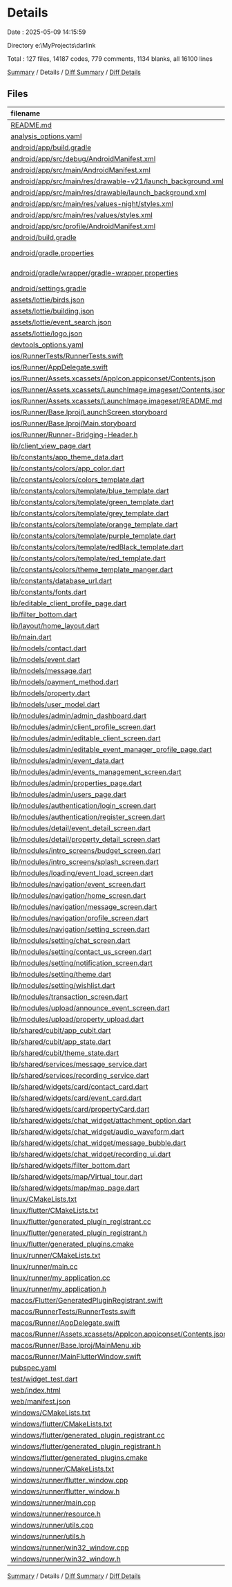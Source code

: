 # Details

Date : 2025-05-09 14:15:59

Directory e:\\MyProjects\\darlink

Total : 127 files,  14187 codes, 779 comments, 1134 blanks, all 16100 lines

[Summary](results.md) / Details / [Diff Summary](diff.md) / [Diff Details](diff-details.md)

## Files
| filename | language | code | comment | blank | total |
| :--- | :--- | ---: | ---: | ---: | ---: |
| [README.md](/README.md) | Markdown | 47 | 0 | 27 | 74 |
| [analysis\_options.yaml](/analysis_options.yaml) | YAML | 9 | 22 | 3 | 34 |
| [android/app/build.gradle](/android/app/build.gradle) | Gradle | 36 | 6 | 8 | 50 |
| [android/app/src/debug/AndroidManifest.xml](/android/app/src/debug/AndroidManifest.xml) | XML | 3 | 4 | 1 | 8 |
| [android/app/src/main/AndroidManifest.xml](/android/app/src/main/AndroidManifest.xml) | XML | 36 | 11 | 1 | 48 |
| [android/app/src/main/res/drawable-v21/launch\_background.xml](/android/app/src/main/res/drawable-v21/launch_background.xml) | XML | 4 | 7 | 2 | 13 |
| [android/app/src/main/res/drawable/launch\_background.xml](/android/app/src/main/res/drawable/launch_background.xml) | XML | 4 | 7 | 2 | 13 |
| [android/app/src/main/res/values-night/styles.xml](/android/app/src/main/res/values-night/styles.xml) | XML | 9 | 9 | 1 | 19 |
| [android/app/src/main/res/values/styles.xml](/android/app/src/main/res/values/styles.xml) | XML | 9 | 9 | 1 | 19 |
| [android/app/src/profile/AndroidManifest.xml](/android/app/src/profile/AndroidManifest.xml) | XML | 3 | 4 | 1 | 8 |
| [android/build.gradle](/android/build.gradle) | Gradle | 16 | 0 | 3 | 19 |
| [android/gradle.properties](/android/gradle.properties) | Java Properties | 3 | 0 | 0 | 3 |
| [android/gradle/wrapper/gradle-wrapper.properties](/android/gradle/wrapper/gradle-wrapper.properties) | Java Properties | 5 | 0 | 1 | 6 |
| [android/settings.gradle](/android/settings.gradle) | Gradle | 21 | 0 | 5 | 26 |
| [assets/lottie/birds.json](/assets/lottie/birds.json) | JSON | 1 | 0 | 0 | 1 |
| [assets/lottie/building.json](/assets/lottie/building.json) | JSON | 1 | 0 | 0 | 1 |
| [assets/lottie/event\_search.json](/assets/lottie/event_search.json) | JSON | 1 | 0 | 0 | 1 |
| [assets/lottie/logo.json](/assets/lottie/logo.json) | JSON | 1 | 0 | 0 | 1 |
| [devtools\_options.yaml](/devtools_options.yaml) | YAML | 3 | 0 | 1 | 4 |
| [ios/RunnerTests/RunnerTests.swift](/ios/RunnerTests/RunnerTests.swift) | Swift | 7 | 2 | 4 | 13 |
| [ios/Runner/AppDelegate.swift](/ios/Runner/AppDelegate.swift) | Swift | 12 | 0 | 2 | 14 |
| [ios/Runner/Assets.xcassets/AppIcon.appiconset/Contents.json](/ios/Runner/Assets.xcassets/AppIcon.appiconset/Contents.json) | JSON | 122 | 0 | 1 | 123 |
| [ios/Runner/Assets.xcassets/LaunchImage.imageset/Contents.json](/ios/Runner/Assets.xcassets/LaunchImage.imageset/Contents.json) | JSON | 23 | 0 | 1 | 24 |
| [ios/Runner/Assets.xcassets/LaunchImage.imageset/README.md](/ios/Runner/Assets.xcassets/LaunchImage.imageset/README.md) | Markdown | 3 | 0 | 2 | 5 |
| [ios/Runner/Base.lproj/LaunchScreen.storyboard](/ios/Runner/Base.lproj/LaunchScreen.storyboard) | XML | 36 | 1 | 1 | 38 |
| [ios/Runner/Base.lproj/Main.storyboard](/ios/Runner/Base.lproj/Main.storyboard) | XML | 25 | 1 | 1 | 27 |
| [ios/Runner/Runner-Bridging-Header.h](/ios/Runner/Runner-Bridging-Header.h) | C++ | 1 | 0 | 1 | 2 |
| [lib/client\_view\_page.dart](/lib/client_view_page.dart) | Dart | 325 | 8 | 15 | 348 |
| [lib/constants/app\_theme\_data.dart](/lib/constants/app_theme_data.dart) | Dart | 96 | 1 | 4 | 101 |
| [lib/constants/colors/app\_color.dart](/lib/constants/colors/app_color.dart) | Dart | 42 | 7 | 9 | 58 |
| [lib/constants/colors/colors\_template.dart](/lib/constants/colors/colors_template.dart) | Dart | 27 | 7 | 8 | 42 |
| [lib/constants/colors/template/blue\_template.dart](/lib/constants/colors/template/blue_template.dart) | Dart | 52 | 1 | 3 | 56 |
| [lib/constants/colors/template/green\_template.dart](/lib/constants/colors/template/green_template.dart) | Dart | 52 | 1 | 3 | 56 |
| [lib/constants/colors/template/grey\_template.dart](/lib/constants/colors/template/grey_template.dart) | Dart | 52 | 1 | 13 | 66 |
| [lib/constants/colors/template/orange\_template.dart](/lib/constants/colors/template/orange_template.dart) | Dart | 52 | 1 | 13 | 66 |
| [lib/constants/colors/template/purple\_template.dart](/lib/constants/colors/template/purple_template.dart) | Dart | 52 | 1 | 13 | 66 |
| [lib/constants/colors/template/redBlack\_template.dart](/lib/constants/colors/template/redBlack_template.dart) | Dart | 52 | 1 | 3 | 56 |
| [lib/constants/colors/template/red\_template.dart](/lib/constants/colors/template/red_template.dart) | Dart | 52 | 1 | 3 | 56 |
| [lib/constants/colors/theme\_template\_manger.dart](/lib/constants/colors/theme_template_manger.dart) | Dart | 54 | 8 | 9 | 71 |
| [lib/constants/database\_url.dart](/lib/constants/database_url.dart) | Dart | 44 | 0 | 10 | 54 |
| [lib/constants/fonts.dart](/lib/constants/fonts.dart) | Dart | 0 | 0 | 1 | 1 |
| [lib/editable\_client\_profile\_page.dart](/lib/editable_client_profile_page.dart) | Dart | 335 | 50 | 18 | 403 |
| [lib/filter\_bottom.dart](/lib/filter_bottom.dart) | Dart | 431 | 6 | 11 | 448 |
| [lib/layout/home\_layout.dart](/lib/layout/home_layout.dart) | Dart | 128 | 0 | 11 | 139 |
| [lib/main.dart](/lib/main.dart) | Dart | 49 | 1 | 6 | 56 |
| [lib/models/contact.dart](/lib/models/contact.dart) | Dart | 12 | 0 | 2 | 14 |
| [lib/models/event.dart](/lib/models/event.dart) | Dart | 28 | 0 | 4 | 32 |
| [lib/models/message.dart](/lib/models/message.dart) | Dart | 19 | 0 | 3 | 22 |
| [lib/models/payment\_method.dart](/lib/models/payment_method.dart) | Dart | 10 | 0 | 2 | 12 |
| [lib/models/property.dart](/lib/models/property.dart) | Dart | 26 | 0 | 2 | 28 |
| [lib/models/user\_model.dart](/lib/models/user_model.dart) | Dart | 53 | 3 | 5 | 61 |
| [lib/modules/admin/admin\_dashboard.dart](/lib/modules/admin/admin_dashboard.dart) | Dart | 408 | 10 | 24 | 442 |
| [lib/modules/admin/client\_profile\_screen.dart](/lib/modules/admin/client_profile_screen.dart) | Dart | 163 | 3 | 8 | 174 |
| [lib/modules/admin/editable\_client\_screen.dart](/lib/modules/admin/editable_client_screen.dart) | Dart | 329 | 54 | 18 | 401 |
| [lib/modules/admin/editable\_event\_manager\_profile\_page.dart](/lib/modules/admin/editable_event_manager_profile_page.dart) | Dart | 602 | 5 | 23 | 630 |
| [lib/modules/admin/event\_data.dart](/lib/modules/admin/event_data.dart) | Dart | 726 | 10 | 35 | 771 |
| [lib/modules/admin/events\_management\_screen.dart](/lib/modules/admin/events_management_screen.dart) | Dart | 464 | 7 | 13 | 484 |
| [lib/modules/admin/properties\_page.dart](/lib/modules/admin/properties_page.dart) | Dart | 752 | 5 | 17 | 774 |
| [lib/modules/admin/users\_page.dart](/lib/modules/admin/users_page.dart) | Dart | 627 | 14 | 21 | 662 |
| [lib/modules/authentication/login\_screen.dart](/lib/modules/authentication/login_screen.dart) | Dart | 362 | 18 | 39 | 419 |
| [lib/modules/authentication/register\_screen.dart](/lib/modules/authentication/register_screen.dart) | Dart | 506 | 19 | 52 | 577 |
| [lib/modules/detail/event\_detail\_screen.dart](/lib/modules/detail/event_detail_screen.dart) | Dart | 214 | 10 | 21 | 245 |
| [lib/modules/detail/property\_detail\_screen.dart](/lib/modules/detail/property_detail_screen.dart) | Dart | 397 | 1 | 14 | 412 |
| [lib/modules/intro\_screens/budget\_screen.dart](/lib/modules/intro_screens/budget_screen.dart) | Dart | 0 | 189 | 1 | 190 |
| [lib/modules/intro\_screens/splash\_screen.dart](/lib/modules/intro_screens/splash_screen.dart) | Dart | 40 | 0 | 6 | 46 |
| [lib/modules/loading/event\_load\_screen.dart](/lib/modules/loading/event_load_screen.dart) | Dart | 14 | 0 | 3 | 17 |
| [lib/modules/navigation/event\_screen.dart](/lib/modules/navigation/event_screen.dart) | Dart | 224 | 2 | 13 | 239 |
| [lib/modules/navigation/home\_screen.dart](/lib/modules/navigation/home_screen.dart) | Dart | 205 | 4 | 15 | 224 |
| [lib/modules/navigation/message\_screen.dart](/lib/modules/navigation/message_screen.dart) | Dart | 81 | 0 | 6 | 87 |
| [lib/modules/navigation/profile\_screen.dart](/lib/modules/navigation/profile_screen.dart) | Dart | 284 | 6 | 14 | 304 |
| [lib/modules/navigation/setting\_screen.dart](/lib/modules/navigation/setting_screen.dart) | Dart | 253 | 0 | 6 | 259 |
| [lib/modules/setting/chat\_screen.dart](/lib/modules/setting/chat_screen.dart) | Dart | 373 | 1 | 25 | 399 |
| [lib/modules/setting/contact\_us\_screen.dart](/lib/modules/setting/contact_us_screen.dart) | Dart | 131 | 5 | 5 | 141 |
| [lib/modules/setting/notification\_screen.dart](/lib/modules/setting/notification_screen.dart) | Dart | 167 | 0 | 7 | 174 |
| [lib/modules/setting/theme.dart](/lib/modules/setting/theme.dart) | Dart | 187 | 6 | 11 | 204 |
| [lib/modules/setting/wishlist.dart](/lib/modules/setting/wishlist.dart) | Dart | 170 | 0 | 11 | 181 |
| [lib/modules/transaction\_screen.dart](/lib/modules/transaction_screen.dart) | Dart | 69 | 0 | 5 | 74 |
| [lib/modules/upload/announce\_event\_screen.dart](/lib/modules/upload/announce_event_screen.dart) | Dart | 242 | 4 | 16 | 262 |
| [lib/modules/upload/property\_upload.dart](/lib/modules/upload/property_upload.dart) | Dart | 1,142 | 23 | 52 | 1,217 |
| [lib/shared/cubit/app\_cubit.dart](/lib/shared/cubit/app_cubit.dart) | Dart | 52 | 18 | 15 | 85 |
| [lib/shared/cubit/app\_state.dart](/lib/shared/cubit/app_state.dart) | Dart | 7 | 1 | 5 | 13 |
| [lib/shared/cubit/theme\_state.dart](/lib/shared/cubit/theme_state.dart) | Dart | 4 | 0 | 4 | 8 |
| [lib/shared/services/message\_service.dart](/lib/shared/services/message_service.dart) | Dart | 0 | 0 | 1 | 1 |
| [lib/shared/services/recording\_service.dart](/lib/shared/services/recording_service.dart) | Dart | 0 | 0 | 1 | 1 |
| [lib/shared/widgets/card/contact\_card.dart](/lib/shared/widgets/card/contact_card.dart) | Dart | 98 | 0 | 4 | 102 |
| [lib/shared/widgets/card/event\_card.dart](/lib/shared/widgets/card/event_card.dart) | Dart | 140 | 6 | 11 | 157 |
| [lib/shared/widgets/card/propertyCard.dart](/lib/shared/widgets/card/propertyCard.dart) | Dart | 152 | 5 | 9 | 166 |
| [lib/shared/widgets/chat\_widget/attachment\_option.dart](/lib/shared/widgets/chat_widget/attachment_option.dart) | Dart | 65 | 0 | 5 | 70 |
| [lib/shared/widgets/chat\_widget/audio\_waveform.dart](/lib/shared/widgets/chat_widget/audio_waveform.dart) | Dart | 25 | 2 | 8 | 35 |
| [lib/shared/widgets/chat\_widget/message\_bubble.dart](/lib/shared/widgets/chat_widget/message_bubble.dart) | Dart | 179 | 0 | 8 | 187 |
| [lib/shared/widgets/chat\_widget/recording\_ui.dart](/lib/shared/widgets/chat_widget/recording_ui.dart) | Dart | 58 | 0 | 4 | 62 |
| [lib/shared/widgets/filter\_bottom.dart](/lib/shared/widgets/filter_bottom.dart) | Dart | 171 | 6 | 8 | 185 |
| [lib/shared/widgets/map/Virtual\_tour.dart](/lib/shared/widgets/map/Virtual_tour.dart) | Dart | 22 | 2 | 3 | 27 |
| [lib/shared/widgets/map/map\_page.dart](/lib/shared/widgets/map/map_page.dart) | Dart | 26 | 1 | 6 | 33 |
| [linux/CMakeLists.txt](/linux/CMakeLists.txt) | CMake | 104 | 0 | 25 | 129 |
| [linux/flutter/CMakeLists.txt](/linux/flutter/CMakeLists.txt) | CMake | 79 | 0 | 10 | 89 |
| [linux/flutter/generated\_plugin\_registrant.cc](/linux/flutter/generated_plugin_registrant.cc) | C++ | 7 | 4 | 5 | 16 |
| [linux/flutter/generated\_plugin\_registrant.h](/linux/flutter/generated_plugin_registrant.h) | C++ | 5 | 5 | 6 | 16 |
| [linux/flutter/generated\_plugins.cmake](/linux/flutter/generated_plugins.cmake) | CMake | 19 | 0 | 6 | 25 |
| [linux/runner/CMakeLists.txt](/linux/runner/CMakeLists.txt) | CMake | 21 | 0 | 6 | 27 |
| [linux/runner/main.cc](/linux/runner/main.cc) | C++ | 5 | 0 | 2 | 7 |
| [linux/runner/my\_application.cc](/linux/runner/my_application.cc) | C++ | 83 | 21 | 27 | 131 |
| [linux/runner/my\_application.h](/linux/runner/my_application.h) | C++ | 7 | 7 | 5 | 19 |
| [macos/Flutter/GeneratedPluginRegistrant.swift](/macos/Flutter/GeneratedPluginRegistrant.swift) | Swift | 12 | 3 | 4 | 19 |
| [macos/RunnerTests/RunnerTests.swift](/macos/RunnerTests/RunnerTests.swift) | Swift | 7 | 2 | 4 | 13 |
| [macos/Runner/AppDelegate.swift](/macos/Runner/AppDelegate.swift) | Swift | 11 | 0 | 3 | 14 |
| [macos/Runner/Assets.xcassets/AppIcon.appiconset/Contents.json](/macos/Runner/Assets.xcassets/AppIcon.appiconset/Contents.json) | JSON | 68 | 0 | 1 | 69 |
| [macos/Runner/Base.lproj/MainMenu.xib](/macos/Runner/Base.lproj/MainMenu.xib) | XML | 343 | 0 | 1 | 344 |
| [macos/Runner/MainFlutterWindow.swift](/macos/Runner/MainFlutterWindow.swift) | Swift | 12 | 0 | 4 | 16 |
| [pubspec.yaml](/pubspec.yaml) | YAML | 34 | 0 | 10 | 44 |
| [test/widget\_test.dart](/test/widget_test.dart) | Dart | 14 | 10 | 7 | 31 |
| [web/index.html](/web/index.html) | HTML | 19 | 15 | 5 | 39 |
| [web/manifest.json](/web/manifest.json) | JSON | 35 | 0 | 1 | 36 |
| [windows/CMakeLists.txt](/windows/CMakeLists.txt) | CMake | 89 | 0 | 20 | 109 |
| [windows/flutter/CMakeLists.txt](/windows/flutter/CMakeLists.txt) | CMake | 98 | 0 | 12 | 110 |
| [windows/flutter/generated\_plugin\_registrant.cc](/windows/flutter/generated_plugin_registrant.cc) | C++ | 12 | 4 | 5 | 21 |
| [windows/flutter/generated\_plugin\_registrant.h](/windows/flutter/generated_plugin_registrant.h) | C++ | 5 | 5 | 6 | 16 |
| [windows/flutter/generated\_plugins.cmake](/windows/flutter/generated_plugins.cmake) | CMake | 21 | 0 | 6 | 27 |
| [windows/runner/CMakeLists.txt](/windows/runner/CMakeLists.txt) | CMake | 34 | 0 | 7 | 41 |
| [windows/runner/flutter\_window.cpp](/windows/runner/flutter_window.cpp) | C++ | 49 | 7 | 16 | 72 |
| [windows/runner/flutter\_window.h](/windows/runner/flutter_window.h) | C++ | 20 | 5 | 9 | 34 |
| [windows/runner/main.cpp](/windows/runner/main.cpp) | C++ | 30 | 4 | 10 | 44 |
| [windows/runner/resource.h](/windows/runner/resource.h) | C++ | 9 | 6 | 2 | 17 |
| [windows/runner/utils.cpp](/windows/runner/utils.cpp) | C++ | 54 | 2 | 10 | 66 |
| [windows/runner/utils.h](/windows/runner/utils.h) | C++ | 8 | 6 | 6 | 20 |
| [windows/runner/win32\_window.cpp](/windows/runner/win32_window.cpp) | C++ | 210 | 24 | 55 | 289 |
| [windows/runner/win32\_window.h](/windows/runner/win32_window.h) | C++ | 48 | 31 | 24 | 103 |

[Summary](results.md) / Details / [Diff Summary](diff.md) / [Diff Details](diff-details.md)
